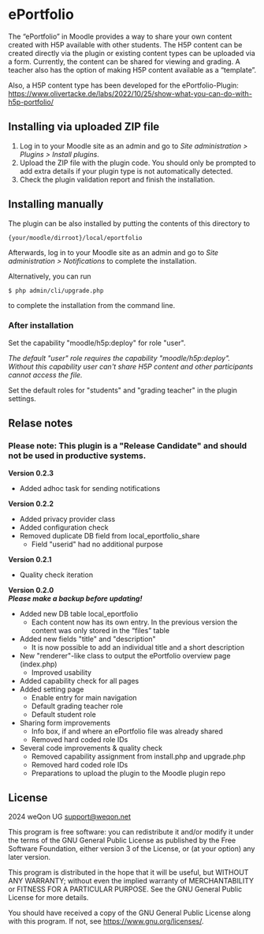 # ePortfolio #

The “ePortfolio” in Moodle provides a way to share your own content created
with H5P available with other students. The H5P content can be created directly
via the plugin or existing content types can be uploaded via a form. 
Currently, the content can be shared for viewing and grading. 
A teacher also has the option of making H5P content available as a 
“template”.

Also, a H5P content type has been developed for the ePortfolio-Plugin:
https://www.olivertacke.de/labs/2022/10/25/show-what-you-can-do-with-h5p-portfolio/

## Installing via uploaded ZIP file ##

1. Log in to your Moodle site as an admin and go to _Site administration >
   Plugins > Install plugins_.
2. Upload the ZIP file with the plugin code. You should only be prompted to add
   extra details if your plugin type is not automatically detected.
3. Check the plugin validation report and finish the installation.

## Installing manually ##

The plugin can be also installed by putting the contents of this directory to

    {your/moodle/dirroot}/local/eportfolio

Afterwards, log in to your Moodle site as an admin and go to _Site administration >
Notifications_ to complete the installation.

Alternatively, you can run

    $ php admin/cli/upgrade.php

to complete the installation from the command line.

### After installation ###
Set the capability "moodle/h5p:deploy" for role "user".  

*The default "user" role requires the capability "moodle/h5p:deploy".  
Without this capability user can't share H5P content and other participants cannot access the file.*

Set the default roles for "students" and "grading teacher" in the plugin settings.  

## Relase notes ##

### Please note: This plugin is a "Release Candidate" and should not be used in productive systems. ###

**Version 0.2.3**  

- Added adhoc task for sending notifications

**Version 0.2.2**  

- Added privacy provider class
- Added configuration check
- Removed duplicate DB field from local_eportfolio_share
  - Field "userid" had no additional purpose

**Version 0.2.1**  

- Quality check iteration

**Version 0.2.0**  
***Please make a backup before updating!***  

- Added new DB table local_eportfolio
  - Each content now has its own entry. In the previous version the content was only stored in the “files” table
- Added new fields "title" and "description"
  - It is now possible to add an individual title and a short description
- New "renderer"-like class to output the ePortfolio overview page (index.php)
  - Improved usability
- Added capability check for all pages
- Added setting page
  - Enable entry for main navigation 
  - Default grading teacher role 
  - Default student role
- Sharing form improvements
  - Info box, if and where an ePortfolio file was already shared
  - Removed hard coded role IDs
- Several code improvements & quality check
  - Removed capability assignment from install.php and upgrade.php
  - Removed hard coded role IDs
  - Preparations to upload the plugin to the Moodle plugin repo

## License ##

2024 weQon UG <support@weqon.net>

This program is free software: you can redistribute it and/or modify it under
the terms of the GNU General Public License as published by the Free Software
Foundation, either version 3 of the License, or (at your option) any later
version.

This program is distributed in the hope that it will be useful, but WITHOUT ANY
WARRANTY; without even the implied warranty of MERCHANTABILITY or FITNESS FOR A
PARTICULAR PURPOSE.  See the GNU General Public License for more details.

You should have received a copy of the GNU General Public License along with
this program.  If not, see <https://www.gnu.org/licenses/>.
